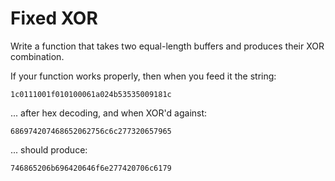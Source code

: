 # Fixed XOR

Write a function that takes two equal-length buffers and produces their XOR combination.

If your function works properly, then when you feed it the string:

```text
1c0111001f010100061a024b53535009181c
```

... after hex decoding, and when XOR'd against:

```text
686974207468652062756c6c277320657965
```

... should produce:

```text
746865206b696420646f6e277420706c6179
```
